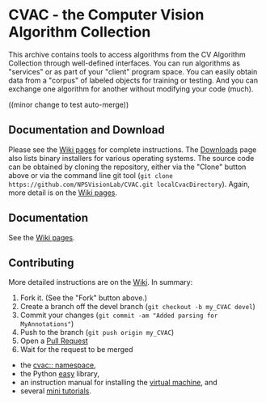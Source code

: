 CVAC - the Computer Vision Algorithm Collection
====
This archive contains tools to access algorithms from the 
CV Algorithm Collection
through well-defined interfaces.  You can run algorithms as
"services" or as part of your "client" program space.  You
can easily obtain data from a "corpus" of labeled objects
for training or testing.  And you can exchange one algorithm
for another without modifying your code (much).

((minor change to test auto-merge))

Documentation and Download
------------
Please see the [Wiki pages](https://github.com/NPSVisionLab/CVAC/wiki) for complete instructions.
The [Downloads](https://github.com/NPSVisionLab/CVAC/wiki/Downloading-CVAC) page also lists
binary installers for various operating systems.
The source code can be obtained by cloning the repository, 
either via the "Clone" button above or via the command line git tool
(`git clone https://github.com/NPSVisionLab/CVAC.git localCvacDirectory`).
Again, more detail is on the [Wiki pages](https://github.com/NPSVisionLab/CVAC/wiki).

Documentation
------------
See the [Wiki pages](https://github.com/NPSVisionLab/CVAC/wiki).

Contributing
------------
More detailed instructions are on the [Wiki](https://github.com/NPSVisionLab/CVAC/wiki).  In summary:

1. Fork it. (See the "Fork" button above.)
2. Create a branch off the devel branch (`git checkout -b my_CVAC devel`)
3. Commit your changes (`git commit -am "Added parsing for MyAnnotations"`)
4. Push to the branch (`git push origin my_CVAC`)
5. Open a [Pull Request](https://github.com/NPSVisionLab/CVAC/pulls)
6. Wait for the request to be merged

* the [cvac:: namespace](namespacecvac.html),
* the Python [easy](namespaceeasy.html) library,
* an instruction manual for installing the [virtual machine](../easy/_build/html/index.html), and
* several [mini tutorials](../easy/_build/html/index.html).
